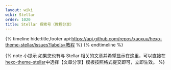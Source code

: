 ```yaml
---
layout: wiki
wiki: Stellar
order: 1020
title: Stellar 探索号（教程分享）
---
```


{% timeline hide:title,footer api:https://api.github.com/repos/xaoxuu/hexo-theme-stellar/issues?labels=教程 %}
{% endtimeline %}

{% note 小提示 如果您也有与 Stellar 相关的文章并希望显示在这里，可以直接在[hexo-theme-stellar](https://github.com/xaoxuu/hexo-theme-stellar/issues)中选择【文章分享】模板按照格式提交即可，立即生效。 %}
